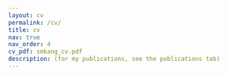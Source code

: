 ```yaml
---
layout: cv
permalink: /cv/
title: cv
nav: true
nav_order: 4
cv_pdf: smkang_cv.pdf
description: (for my publications, see the publications tab)
---
```

